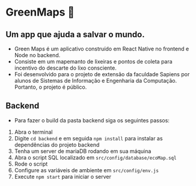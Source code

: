 # GreenMaps 💚
## Um app que ajuda a salvar o mundo.
- Green Maps é um aplicativo construído em React Native no frontend e Node no backend.
- Consiste em um mapemanto de lixeiras e pontos de coleta para incentivo do descarte do lixo consciente.
- Foi desenvolvido para o projeto de extensão da faculdade Sapiens por alunos de Sistemas de Informação e Engenharia da Computação. Portanto, o projeto é público.
## Backend
- Para fazer o build da pasta backend siga os seguintes passos:

1. Abra o terminal
2. Digite <code>cd backend</code> e em seguida <code>npm install</code> para instalar as dependências do projeto backend
3. Tenha um server de mariaDB rodando em sua máquina
4. Abra o script SQL localizado em <code>src/config/database/ecoMap.sql</code>
5. Rode o script
6. Configure as variáveis de ambiente em <code>src/config/env.js</code>
7. Execute <code>npm start</code> para iniciar o server
